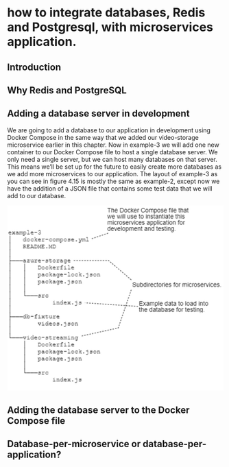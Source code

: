 # how to integrate databases, Redis and Postgresql, with microservices application.

## Introduction


## Why Redis and PostgreSQL

## Adding a database server in development

We are going to add a database to our application in development using
Docker Compose in the same way that we added our video-storage
microservice earlier in this chapter. Now in example-3 we will add one new
container to our Docker Compose file to host a single database server. We
only need a single server, but we can host many databases on that server.
This means we’ll be set up for the future to easily create more databases as
we add more microservices to our application. The layout of example-3 as
you can see in figure 4.15 is mostly the same as example-2, except now we
have the addition of a JSON file that contains some test data that we will add
to our database.

![alt text](image-2.png)

## Adding the database server to the Docker Compose file


## Database-per-microservice or database-per-application?

